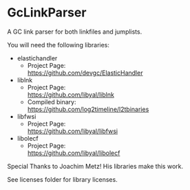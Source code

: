 # GcLinkParser
A GC link parser for both linkfiles and jumplists.

You will need the following libraries:
- elastichandler
  - Project Page:</br>
  https://github.com/devgc/ElasticHandler
- liblnk
  - Project Page:</br> 
  https://github.com/libyal/liblnk
  - Compiled binary:</br>
  https://github.com/log2timeline/l2tbinaries
- libfwsi
  - Project Page:</br>
  https://github.com/libyal/libfwsi
- libolecf
  - Project Page:</br>
  https://github.com/libyal/libolecf

Special Thanks to Joachim Metz! His libraries make this work.

See licenses folder for library licenses.
